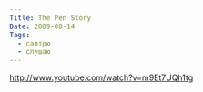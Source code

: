 ```yaml
---
Title: The Pen Story
Date: 2009-08-14
Tags:
  - саптрю
  - слушаю
---
```


http://www.youtube.com/watch?v=m9Et7UQh1tg
